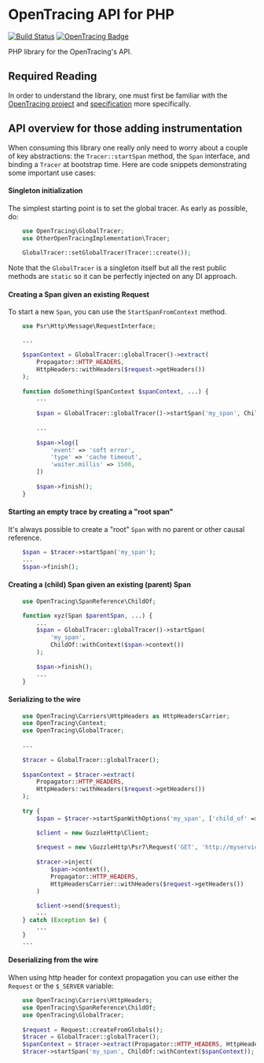 # OpenTracing API for PHP

[![Build Status](https://travis-ci.org/jcchavezs/opentracing-php.svg?branch=master)](https://travis-ci.org/jcchavezs/opentracing-php) [![OpenTracing Badge](https://img.shields.io/badge/OpenTracing-enabled-blue.svg)](http://opentracing.io)

PHP library for the OpenTracing's API.

## Required Reading

In order to understand the library, one must first be familiar with the
[OpenTracing project](http://opentracing.io) and
[specification](http://opentracing.io/documentation/pages/spec.html) more specifically.

## API overview for those adding instrumentation

When consuming this library one really only need to worry
about a couple of key abstractions: the `Tracer::startSpan` method, the `Span`
interface, and binding a `Tracer` at bootstrap time. Here are code snippets
demonstrating some important use cases:

#### Singleton initialization

The simplest starting point is to set the global tracer. As early as possible, do:

```php
    use OpenTracing\GlobalTracer;
    use OtherOpenTracingImplementation\Tracer;
    
    GlobalTracer::setGlobalTracer(Tracer::create());
```

Note that the `GlobalTracer` is a singleton itself but all the rest public methods are
`static` so it can be perfectly injected on any DI approach.

#### Creating a Span given an existing Request

To start a new `Span`, you can use the `StartSpanFromContext` method.

```php
    use Psr\Http\Message\RequestInterface;

    ...

    $spanContext = GlobalTracer::globalTracer()->extract(
        Propagator::HTTP_HEADERS,
        HttpHeaders::withHeaders($request->getHeaders())
    );
    
    function doSomething(SpanContext $spanContext, ...) {
        ...
        
        $span = GlobalTracer::globalTracer()->startSpan('my_span', ChildOf::withContext($spanContext));
        
        ...
        
        $span->log([
            'event' => 'soft error',
            'type' => 'cache timeout',
            'waiter.millis' => 1500,
        ])
        
        $span->finish();
    }
```

#### Starting an empty trace by creating a "root span"

It's always possible to create a "root" `Span` with no parent or other causal
reference.

```php
    $span = $tracer->startSpan('my_span');
    ...
    $span->finish();
```

#### Creating a (child) Span given an existing (parent) Span

```php
    use OpenTracing\SpanReference\ChildOf;

    function xyz(Span $parentSpan, ...) {
        ...
        $span = GlobalTracer::globalTracer()->startSpan(
            'my_span',
            ChildOf::withContext($span->context())
        );
        
        $span->finish();
        ...
    }
```

#### Serializing to the wire

```php
    use OpenTracing\Carriers\HttpHeaders as HttpHeadersCarrier;
    use OpenTracing\Context;
    use OpenTracing\GlobalTracer;
    
    ...
    
    $tracer = GlobalTracer::globalTracer(); 
    
    $spanContext = $tracer->extract(
        Propagator::HTTP_HEADERS,
        HttpHeaders::withHeaders($request->getHeaders())
    );
    
    try {
        $span = $tracer->startSpanWithOptions('my_span', ['child_of' => $spanContext]);

        $client = new GuzzleHttp\Client;
        
        $request = new \GuzzleHttp\Psr7\Request('GET', 'http://myservice');
        
        $tracer->inject(
            $span->context(),
            Propagator::HTTP_HEADERS,
            HttpHeadersCarrier::withHeaders($request->getHeaders())
        )

        $client->send($request);
        ...
    } catch (Exception $e) {
        ...
    }
    ...        
```

#### Deserializing from the wire

When using http header for context propagation you can use either the `Request` or the `$_SERVER` variable:

```php
    use OpenTracing\Carriers\HttpHeaders;
    use OpenTracing\SpanReference\ChildOf;
    use OpenTracing\GlobalTracer;
    
    $request = Request::createFromGlobals();
    $tracer = GlobalTracer::globalTracer();
    $spanContext = $tracer->extract(Propagator::HTTP_HEADERS, HttpHeaders::fromGlobals());
    $tracer->startSpan('my_span', ChildOf::withContext($spanContext)); 
```
